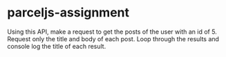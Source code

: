 # parceljs-assignment
Using this API, make a request to get the posts of the user with an id of 5. Request only the title and body of each post.  Loop through the results and console log the title of each result.
